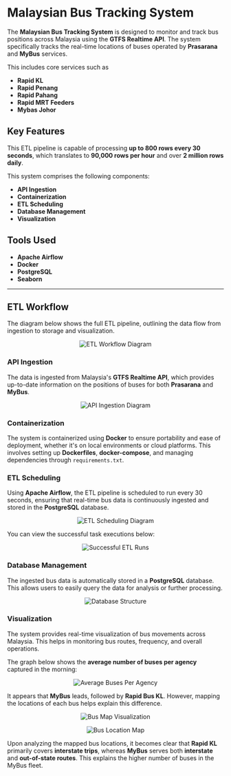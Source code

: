 # Malaysian Bus Tracking System

The **Malaysian Bus Tracking System** is designed to monitor and track bus positions across Malaysia using the **GTFS Realtime API**. The system specifically tracks the real-time locations of buses operated by **Prasarana** and **MyBus** services.

This includes core services such as
- **Rapid KL**
- **Rapid Penang**
- **Rapid Pahang**
- **Rapid MRT Feeders**
- **Mybas Johor**
  
## Key Features
This ETL pipeline is capable of processing **up to 800 rows every 30 seconds**, which translates to **90,000 rows per hour** and over **2 million rows daily**.

This system comprises the following components:
- **API Ingestion**
- **Containerization**
- **ETL Scheduling**
- **Database Management**
- **Visualization**

## Tools Used
- **Apache Airflow**
- **Docker**
- **PostgreSQL**
- **Seaborn**

---

## ETL Workflow
The diagram below shows the full ETL pipeline, outlining the data flow from ingestion to storage and visualization.

<p align="center">
  <img src="https://github.com/user-attachments/assets/dcb041d3-94f7-45c6-bbb4-20bac165a4ee" alt="ETL Workflow Diagram">
</p>

### API Ingestion
The data is ingested from Malaysia's **GTFS Realtime API**, which provides up-to-date information on the positions of buses for both **Prasarana** and **MyBus**.

<p align="center">
  <img src="https://github.com/user-attachments/assets/246e87aa-d820-4736-8e09-1b3f85362fd9" alt="API Ingestion Diagram">
</p>

### Containerization
The system is containerized using **Docker** to ensure portability and ease of deployment, whether it's on local environments or cloud platforms. This involves setting up **Dockerfiles**, **docker-compose**, and managing dependencies through `requirements.txt`.

### ETL Scheduling
Using **Apache Airflow**, the ETL pipeline is scheduled to run every 30 seconds, ensuring that real-time bus data is continuously ingested and stored in the **PostgreSQL** database.

<p align="center">
  <img src="https://github.com/user-attachments/assets/73c2101e-c9ab-4c4e-b9ac-6cf712da992d" alt="ETL Scheduling Diagram">
</p>

You can view the successful task executions below:

<p align="center">
  <img src="https://github.com/user-attachments/assets/4a9bae80-9d77-404c-912d-e9c5ac4c855e" alt="Successful ETL Runs">
</p>

### Database Management
The ingested bus data is automatically stored in a **PostgreSQL** database. This allows users to easily query the data for analysis or further processing.

<p align="center">
  <img src="https://github.com/user-attachments/assets/691cc01f-5a97-4d94-8d08-932116a74b30" alt="Database Structure">
</p>

### Visualization
The system provides real-time visualization of bus movements across Malaysia. This helps in monitoring bus routes, frequency, and overall operations.

The graph below shows the **average number of buses per agency** captured in the morning:

<p align="center">
  <img src="https://github.com/user-attachments/assets/a7ded64e-1bb5-4eb4-8b0c-93752e7b8f9f" alt="Average Buses Per Agency">
</p>

It appears that **MyBus** leads, followed by **Rapid Bus KL**. However, mapping the locations of each bus helps explain this difference.

<p align="center">
  <img src="https://github.com/user-attachments/assets/37baad0b-74e2-4536-a332-e351e71d09d5" alt="Bus Map Visualization">
</p>

<p align="center">
  <img src="https://github.com/user-attachments/assets/881b7615-a50b-4481-808a-833262b228bd" alt="Bus Location Map">
</p>

Upon analyzing the mapped bus locations, it becomes clear that **Rapid KL** primarily covers **interstate trips**, whereas **MyBus** serves both **interstate** and **out-of-state routes**. This explains the higher number of buses in the MyBus fleet.
